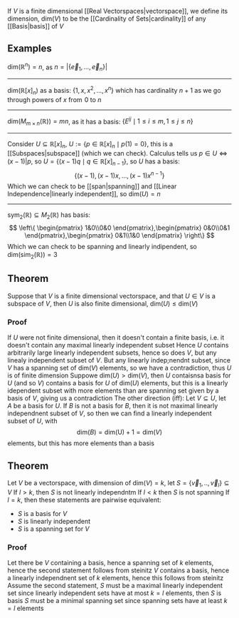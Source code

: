 If $V$ is a finite dimensional [[Real Vectorspaces|vectorspace]], we define its dimension, $\text{dim}(V)$ to be the [[Cardinality of Sets|cardinality]] of any [[Basis|basis]] of $V$
## Examples
$\text{dim}(\mathbb{R}^{n})=n$, as $n=|\{ \vec{e}_{1},\dots,\vec{e}_{n} \}|$
___
$\text{dim}(\mathbb{R}[x]_{n})$ as a basis: $\{ 1,x,x^{2},\dots,x^{n} \}$ which has cardinality $n+1$ as we go through powers of $x$ from $\hspace{0pt}0$ to $n$
___
$\text{dim}(M_{m\times n}(\mathbb{R}))=mn$, as it has a basis: $\{ E^{ij}\mid 1\leq i\leq m,1\leq j\leq n \}$
___
Consider $U\subseteq \mathbb{R}[x]_{n}$, $U:=\{ p\in\mathbb{R}[x]_{n}\mid p(1)=0 \}$, this is a [[Subspaces|subspace]] (which we can check). Calculus tells us $p \in U\iff(x-1)|p$, so $U=\{ (x-1)q\mid q\in\mathbb{R}[x]_{n-1} \}$, so $U$ has a basis: 
$$
\{ (x-1),(x-1)x,\dots,(x-1)x^{n-1} \}
$$
Which we can check to be [[span|spanning]] and [[Linear Independence|linearly independent]], so $\text{dim}(U)=n$
___
$\text{sym}_{2}(\mathbb{R})\subseteq M_{2}(\mathbb{R})$ has basis:
$$
\left\{  \begin{pmatrix}
1&0\\0&0
\end{pmatrix},\begin{pmatrix}
0&0\\0&1
\end{pmatrix},\begin{pmatrix}
0&1\\1&0
\end{pmatrix}  \right\}
$$
Which we can check to be spanning and linearly indipendent, so $\text{dim}(\text{sim}_{2}(\mathbb{R}))=3$
## Theorem
Suppose that $V$ is a finite dimensional vectorspace, and that $U\in V$ is a subspace of $V$, then $U$ is also finite dimensional, $\text{dim}(U)\leq \text{dim}(V)$
### Proof
If $U$ were not finite dimensional, then it doesn't contain a finite basis, i.e. it doesn't contain any maximal linearly independent subset
Hence $U$ contains arbitrarily large linearly independent subsets, hence so does $V$, but any linealy independent subset of $V$. But any linearly indep;nendnt subset, since $V$ has a spanning set of $\text{dim}(V)$ elements, so we have a contradiction, thus $U$ is of finite dimension
Suppowe $\text{dim}(U)>\text{dim}(V)$, then $U$ contaisnsa basis for $U$ (and so $V$) contains a basis for $U$ of $\text{dim}(U)$ elements, but this is a linearly idependent subset with more elements than are spanning set given by a basis of $V$, giving us a contradiction
The other direction (iff):
Let $V\subseteq U$, let $A$ be a basis for $U$. If $B$ is not a basis for $B$, then it is not maximal linearly independnent subset of $V$, so then we can find a linearly independent subset of $U$, with
$$
\text{dim}(B)=\text{dim(U)}+1=\text{dim}(V)
$$
elements, but this has more elements than a basis
## Theorem
Let $V$ be a vectorspace, with dimension of $\text{dim}(V)=k$, let $S=\{ \vec{v}_{1},..,\vec{v}_{l} \}\subseteq V$
If $l>k$, then $S$ is not linearly independntm If $l<k$ then $S$ is not spanning
If $l=k$, then these statements are pairwise equivalent:
- $S$ is a basis for $V$
- $S$ is linearly independent
- $S$ is a spanning set for $V$
### Proof
Let there be $V$ containing a basis, hence a spanning set of $k$ elements, hence the second statement follows from steinitz
$V$ contains a basis, hence a linearly independnent set of $k$ elements, hence this follows from steinitz
Assume the second statement, $S$ must be a maximal linearly independent set since linearly independent sets have at most $k=l$ elements, then $S$ is  basis
$S$ must be a minimal spanning set since spanning sets have at least $k=l$ elements